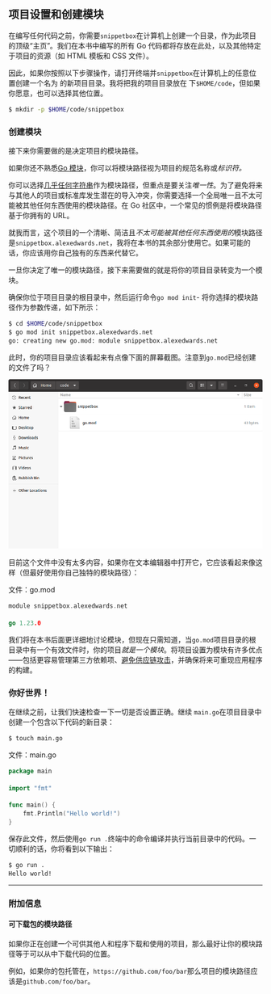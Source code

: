 ## 项目设置和创建模块

在编写任何代码之前，你需要`snippetbox`在计算机上创建一个目录，作为此项目的顶级“主页”。我们在本书中编写的所有 Go 代码都将存放在此处，以及其他特定于项目的资源（如 HTML 模板和 CSS 文件）。

因此，如果你按照以下步骤操作，请打开终端并`snippetbox`在计算机上的任意位置创建一个名为 的新项目目录。我将把我的项目目录放在 下`$HOME/code`，但如果你愿意，也可以选择其他位置。

```sh
$ mkdir -p $HOME/code/snippetbox
```

### 创建模块

接下来你需要做的是决定项目的模块路径。

如果你还不熟悉[Go 模块](https://github.com/golang/go/wiki/Modules)，你可以将模块路径视为项目的规范名称或*标识符。*

你可以选择[几乎任何字符串](https://golang.org/ref/mod#go-mod-file-ident)作为模块路径，但重点是要关注*唯一性*。为了避免将来与其他人的项目或标准库发生潜在的导入冲突，你需要选择一个全局唯一且不太可能被其他任何东西使用的模块路径。在 Go 社区中，一个常见的惯例是将模块路径基于你拥有的 URL。

就我而言，这个项目的一个清晰、简洁且*不太可能被其他任何东西使用的*模块路径是`snippetbox.alexedwards.net`，我将在本书的其余部分使用它。如果可能的话，你应该用你自己独有的东西来代替它。

一旦你决定了唯一的模块路径，接下来需要做的就是将你的项目目录转变为一个模块。

确保你位于项目目录的根目录中，然后运行命令`go mod init`- 将你选择的模块路径作为参数传递，如下所示：

```sh
$ cd $HOME/code/snippetbox
$ go mod init snippetbox.alexedwards.net
go: creating new go.mod: module snippetbox.alexedwards.net
```

此时，你的项目目录应该看起来有点像下面的屏幕截图。注意到`go.mod`已经创建的文件了吗？

![](./images/2/02.01-01.png)

目前这个文件中没有太多内容，如果你在文本编辑器中打开它，它应该看起来像这样（但最好使用你自己独特的模块路径）：

文件：go.mod

```go
module snippetbox.alexedwards.net

go 1.23.0
```

我们将在本书后面更详细地讨论模块，但现在只需知道，当`go.mod`项目目录的根目录中有一个有效文件时，你的项目*就是一个模块*。将项目设置为模块有许多优点——包括更容易管理第三方依赖项、[避免供应链攻击](https://go.dev/blog/supply-chain)，并确保将来可重现应用程序的构建。

### 你好世界！

在继续之前，让我们快速检查一下一切是否设置正确。继续 `main.go`在项目目录中创建一个包含以下代码的新目录：

```sh
$ touch main.go
```

文件：main.go

```go
package main

import "fmt"

func main() {
    fmt.Println("Hello world!")
}
```

保存此文件，然后使用`go run .`终端中的命令编译并执行当前目录中的代码。一切顺利的话，你将看到以下输出：

```sh
$ go run .
Hello world!
```

----------------

### 附加信息

#### 可下载包的模块路径

如果你正在创建一个可供其他人和程序下载和使用的项目，那么最好让你的模块路径等于可以从中下载代码的位置。

例如，如果你的包托管在，`https://github.com/foo/bar`那么项目的模块路径应该是`github.com/foo/bar`。